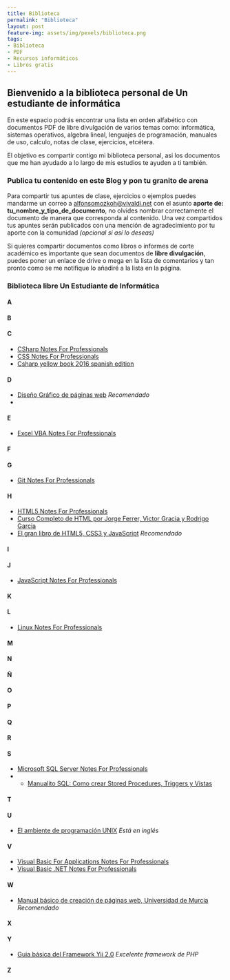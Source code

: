 ```yaml
---
title: Biblioteca
permalink: "Biblioteca"
layout: post
feature-img: assets/img/pexels/biblioteca.png
tags:
- Biblioteca
- PDF
- Recursos informáticos
- Libros gratis
---
```

## Bienvenido a la biblioteca personal de Un estudiante de informática

En este espacio podrás encontrar una lista en orden alfabético con documentos PDF de libre divulgación de varios temas como: informática, sistemas operativos, algebra lineal, lenguajes de programación, manuales de uso, calculo, notas de clase, ejercicios, etcétera. 

El objetivo es compartir contigo mi biblioteca personal, asi los documentos que me han ayudado a lo largo de mis estudios te ayuden a ti también.

### Publica tu contenido en este Blog y pon tu granito de arena 
Para compartir tus apuntes de clase, ejercicios o ejemplos puedes mandarme un correo a [alfonsomozkoh@vivaldi.net](mailto:alonsomozkoh@vivaldi.net) con el asunto **aporte de: tu_nombre_y_tipo_de_documento**, no olvides nombrar correctamente el documento de manera que corresponda al contenido. Una vez compartidos tus apuntes serán publicados con una mención de agradecimiento por tu aporte con la comunidad  *(opcional si así lo deseas)*

Si quieres compartir documentos como libros o informes de corte académico es importante que sean documentos de **libre divulgación**, puedes poner un enlace de drive o mega en la lista de comentarios y tan pronto como se me notifique lo añadiré a la lista en la página.

### Biblioteca libre Un Estudiante de Informática

#### A

#### B

#### C

+ [ CSharp Notes For Professionals ](https://app.box.com/s/nf42drjwixt8st8pv7t9vpe0837gxotm)
+ [CSS Notes For Professionals](https://app.box.com/s/mmvdig3kb4t2h0gu9clcynzu6512zxhg)
+ [Csharp yellow book 2016 spanish edition](https://app.box.com/s/chthlb90br9edgvcwschvslmq0f0ayed)

#### D

+ [Diseño Gráfico de páginas web](https://app.box.com/s/3qmim13qndoz9mv98pwtsie3s6atb3ge) *Recomendado* 
+ 

#### E

+ [Excel VBA Notes For Professionals](https://app.box.com/s/g19nofmkdipxc3w7btmk23bt4wa7f3w1)

#### F

#### G

+ [Git Notes For Professionals](https://app.box.com/s/k43hrul6sfi5mhi5rh8ggkk01xrs8oj0)

#### H

+ [HTML5 Notes For Professionals](https://app.box.com/s/2qn4yxcghkpm5k108cjz788zmbi3tskr)
+ [Curso Completo de HTML por Jorge Ferrer, Victor Gracia y Rodrigo Garcia](https://app.box.com/s/069h50uz7pm34lzh2p8m5j4wc948oa97)
+ [El gran libro de HTML5, CSS3 y JavaScript](https://app.box.com/s/rineksr5uw68lhjboa9z5uwdq2vcauk8) *Recomendado*

#### I

#### J

+ [JavaScript Notes For Professionals](https://app.box.com/s/r19qkxj8iqwpzoct4fh0vz6he5tg0x7x)

#### K

#### L

+ [Linux Notes For Professionals](https://app.box.com/s/erens9u9zsyq3j9gooc9as5szutgogqb)

#### M

#### N

#### Ñ

#### O

#### P

#### Q

#### R

#### S

+ [Microsoft SQL Server Notes For Professionals](https://app.box.com/s/6ab6x57k45mnrbj1hz9y5n8hgdcte6x2)
+ + [Manualito SQL: Como crear Stored Procedures, Triggers y Vistas](https://github.com/alfonsomozkoh/Docs/raw/master/Libros/manualitoSQL.pdf) 

#### T

#### U

+ [El ambiente de programación UNIX](https://app.box.com/s/pivxddqp2dc0nsvb6o742ppfldqe04cv) *Está en inglés*

#### V

+ [Visual Basic For Applications Notes For Professionals](https://app.box.com/s/7qqmxei566s9ph7ninoiicxsb4zruack)
+ [Visual Basic .NET Notes For Professionals](https://app.box.com/s/u6s1pdenp8hhwfet51lhzejl6h73p2vo)

#### W

+ [Manual básico de creación de páginas web, Universidad de Murcia](https://app.box.com/s/0nysx70z5xpt0inlm1kfuoprd4zswtoj) *Recomendado*

#### X

#### Y

+ [Guia básica del Framework Yii 2.0](https://app.box.com/s/me69zih6l82fp1h73tc8cgqsty23oto6) *Excelente framework de PHP* 
#### Z
